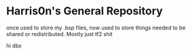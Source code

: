 # Harris0n's General Repository
 once used to store my .bsp files, now used to store things needed to be shared or redistributed. Mostly just tf2 shit


hi dbx
